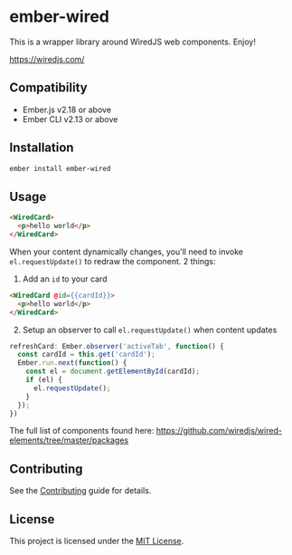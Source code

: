 ember-wired
==============================================================================

This is a wrapper library around WiredJS web components. Enjoy!

https://wiredjs.com/

Compatibility
------------------------------------------------------------------------------

* Ember.js v2.18 or above
* Ember CLI v2.13 or above


Installation
------------------------------------------------------------------------------

```sh
ember install ember-wired
```


Usage
------------------------------------------------------------------------------

```html
<WiredCard>
  <p>hello world</p>
</WiredCard>
```

When your content dynamically changes, you'll need to invoke `el.requestUpdate()` to
redraw the component. 2 things:

1. Add an `id` to your card

```html
<WiredCard @id={{cardId}}>
  <p>hello world</p>
</WiredCard>
```

2. Setup an observer to call `el.requestUpdate()` when content updates

```js
refreshCard: Ember.observer('activeTab', function() {
  const cardId = this.get('cardId');
  Ember.run.next(function() {
    const el = document.getElementById(cardId);
    if (el) {
      el.requestUpdate();
    }
  });
})
```

The full list of components found here: https://github.com/wiredjs/wired-elements/tree/master/packages

Contributing
------------------------------------------------------------------------------

See the [Contributing](CONTRIBUTING.md) guide for details.


License
------------------------------------------------------------------------------

This project is licensed under the [MIT License](LICENSE.md).
